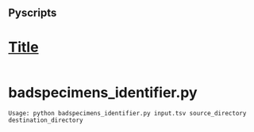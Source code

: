 ## Pyscripts


# [Title](Pyscripts/csv_to_tsv_stats.py)
```Usage: python csv_to_tsv_stats.py <input_csv_file> <output_tsv_file>
```

# badspecimens_identifier.py
```
Usage: python badspecimens_identifier.py input.tsv source_directory destination_directory
```


